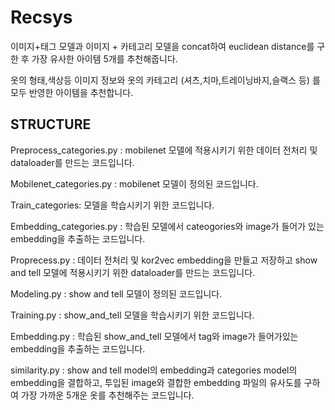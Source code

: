 # Recsys
이미지+태그 모델과 이미지 + 카테고리 모델을 concat하여 euclidean distance를 구한 후 가장 유사한 아이템 5개를 추천해줍니다.  <br/>

옷의 형태,색상등 이미지 정보와 옷의 카테고리 (셔츠,치마,트레이닝바지,슬랙스 등) 를 모두 반영한 아이템을 추천합니다. 

## STRUCTURE

Preprocess_categories.py : mobilenet 모델에 적용시키기 위한 데이터 전처리 및 dataloader를 만드는 코드입니다.<br/>

Mobilenet_categories.py : mobilenet 모델이 정의된 코드입니다.<br/>

Train_categories: 모델을 학습시키기 위한 코드입니다.<br/>

Embedding_categories.py : 학습된 모델에서 cateogories와 image가 들어가 있는 embedding을 추출하는 코드입니다.<br/>

Proprecess.py : 데이터 전처리 및 kor2vec embedding을 만들고 저장하고 show and tell 모델에 적용시키기 위한 dataloader를 만드는 코드입니다.<br/>

Modeling.py : show and tell 모델이 정의된 코드입니다.<br/>

Training.py : show_and_tell 모델을 학습시키기 위한 코드입니다.<br/>

Embedding.py : 학습된 show_and_tell 모델에서 tag와 image가 들어가있는 embedding을 추출하는 코드입니다.<br/>

similarity.py : show and tell model의 embedding과 categories model의 embedding을 결합하고, 투입된 image와 결합한 embedding 파일의 유사도를 구하여 가장 가까운 5개운 옷를 추천해주는 코드입니다.<br/>

